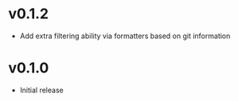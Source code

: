 # v0.1.2
* Add extra filtering ability via formatters based on git information

# v0.1.0
* Initial release
